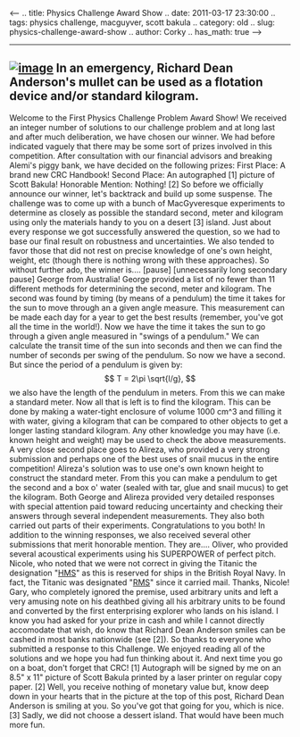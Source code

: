 <--
.. title: Physics Challenge Award Show
.. date: 2011-03-17 23:30:00
.. tags: physics challenge, macguyver, scott bakula
.. category: old
.. slug: physics-challenge-award-show
.. author: Corky
.. has_math: true
-->


  -------------------------------------------------------------------------------------------------------------------------------------------------------------------------------------------------------------------------
  [![image](https://lh5.googleusercontent.com/-pyHug0rZ0X0/TYGM0O4fznI/AAAAAAAAAK0/ZTrk9NSTYuw/s320/macgyver.jpg)](https://lh5.googleusercontent.com/-pyHug0rZ0X0/TYGM0O4fznI/AAAAAAAAAK0/ZTrk9NSTYuw/s1600/macgyver.jpg)
  In an emergency, Richard Dean Anderson's mullet can be used as a flotation device and/or standard kilogram.
  -------------------------------------------------------------------------------------------------------------------------------------------------------------------------------------------------------------------------

Welcome to the First Physics Challenge Problem Award Show! We received
an integer number of solutions to our challenge problem and at long last
and after much deliberation, we have chosen our winner. We had before
indicated vaguely that there may be some sort of prizes involved in this
competition. After consultation with our financial advisors and breaking
Alemi's piggy bank, we have decided on the following prizes: First
Place: A brand new CRC Handbook! Second Place: An autographed [1]
picture of Scott Bakula! Honorable Mention: Nothing! [2] So before we
officially announce our winner, let's backtrack and build up some
suspense. The challenge was to come up with a bunch of MacGyveresque
experiments to determine as closely as possible the standard second,
meter and kilogram using only the materials handy to you on a desert [3]
island. Just about every response we got successfully answered the
question, so we had to base our final result on robustness and
uncertainties. We also tended to favor those that did not rest on
precise knowledge of one's own height, weight, etc (though there is
nothing wrong with these approaches). So without further ado, the winner
is.... [pause] [unnecessarily long secondary pause] George from
Australia! George provided a list of no fewer than 11 different methods
for determining the second, meter and kilogram. The second was found by
timing (by means of a pendulum) the time it takes for the sun to move
through an a given angle measure. This measurement can be made each day
for a year to get the best results (remember, you've got all the time in
the world!). Now we have the time it takes the sun to go through a given
angle measured in "swings of a pendulum." We can calculate the transit
time of the sun into seconds and then we can find the number of seconds
per swing of the pendulum. So now we have a second. But since the period
of a pendulum is given by: $$ T = 2\pi \sqrt{l/g}, $$ we also have the
length of the pendulum in meters. From this we can make a standard
meter. Now all that is left is to find the kilogram. This can be done by
making a water-tight enclosure of volume 1000 cm^3 and filling it with
water, giving a kilogram that can be compared to other objects to get a
longer lasting standard kilogram. Any other knowledge you may have (i.e.
known height and weight) may be used to check the above measurements. A
very close second place goes to Alireza, who provided a very strong
submission and perhaps one of the best uses of snail mucus in the entire
competition! Alireza's solution was to use one's own known height to
construct the standard meter. From this you can make a pendulum to get
the second and a box o' water (sealed with tar, glue and snail mucus) to
get the kilogram. Both George and Alireza provided very detailed
responses with special attention paid toward reducing uncertainty and
checking their answers through several independent measurements. They
also both carried out parts of their experiments. Congratulations to you
both! In addition to the winning responses, we also received several
other submissions that merit honorable mention. They are.... Oliver, who
provided several acoustical experiments using his SUPERPOWER of perfect
pitch. Nicole, who noted that we were not correct in giving the Titanic
the designation
"[HMS](http://en.wikipedia.org/wiki/Her_Majesty%27s_Ship)" as this is
reserved for ships in the British Royal Navy. In fact, the Titanic was
designated "[RMS](http://en.wikipedia.org/wiki/Royal_Mail_Ship)" since
it carried mail. Thanks, Nicole! Gary, who completely ignored the
premise, used arbitrary units and left a very amusing note on his
deathbed giving all his arbitrary units to be found and converted by the
first enterprising explorer who lands on his island. I know you had
asked for your prize in cash and while I cannot directly accomodate that
wish, do know that Richard Dean Anderson smiles can be cashed in most
banks nationwide (see [2]). So thanks to everyone who submitted a
response to this Challenge. We enjoyed reading all of the solutions and
we hope you had fun thinking about it. And next time you go on a boat,
don't forget that CRC! [1] Autograph will be signed by me on an 8.5" x
11" picture of Scott Bakula printed by a laser printer on regular copy
paper. [2] Well, you receive nothing of monetary value but, know deep
down in your hearts that in the picture at the top of this post, Richard
Dean Anderson is smiling at you. So you've got that going for you, which
is nice. [3] Sadly, we did not choose a dessert island. That would have
been much more fun.
